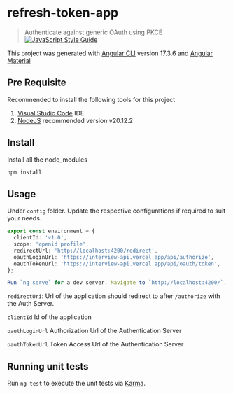 # refresh-token-app

> Authenticate against generic OAuth using PKCE
> [![JavaScript Style Guide](https://img.shields.io/badge/code_style-standard-brightgreen.svg)](https://standardjs.com)

This project was generated with [Angular CLI](https://github.com/angular/angular-cli) version 17.3.6 and [Angular Material](https://material.angular.io/)

## Pre Requisite

Recommended to install the following tools for this project

1. [Visual Studio Code](https://code.visualstudio.com/) IDE
2. [NodeJS](https://nodejs.org/en) recommended version v20.12.2

## Install

Install all the node_modules

```bash
npm install
```

## Usage

Under `config` folder. Update the respective configurations if required to suit your needs.

```ts
export const environment = {
  clientId: 'v1.0',
  scope: 'openid profile',
  redirectUrl: 'http://localhost:4200/redirect',
  oauthLoginUrl: 'https://interview-api.vercel.app/api/authorize',
  oauthTokenUrl: 'https://interview-api.vercel.app/api/oauth/token',
};

Run `ng serve` for a dev server. Navigate to `http://localhost:4200/`. The application will automatically reload if you change any of the source files.
```

`redirectUri`: Url of the application should redirect to after `/authorize` with the Auth Server.

`clientId` Id of the application

`oauthLoginUrl` Authorization Url of the Authentication Server

`oauthTokenUrl` Token Access Url of the Authentication Server

## Running unit tests

Run `ng test` to execute the unit tests via [Karma](https://karma-runner.github.io).

